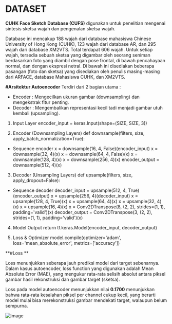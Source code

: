 # DATASET 
**CUHK Face Sketch Database (CUFS)** digunakan untuk penelitian mengenai sintesis sketsa wajah dan pengenalan sketsa wajah.
 
Database ini mencakup 188 wajah dari database mahasiswa Chinese University of Hong Kong (CUHK), 123 wajah dari database AR, dan 295 wajah dari database XM2VTS. Total terdapat 606 wajah. Untuk setiap wajah, tersedia sebuah sketsa yang digambar oleh seorang seniman berdasarkan foto yang diambil dengan pose frontal, di bawah pencahayaan normal, dan dengan ekspresi netral. Di bawah ini disediakan beberapa pasangan (foto dan sketsa) yang disediakan oleh penulis masing-masing dari ARFACE, database Mahasiswa CUHK, dan XM2VTS.

**#Arsitektur Autoencoder**
Terdiri dari 2 bagian utama : 
- Encoder : Mengecilkan ukuran gambar (downsampling) dan mengekstrak fitur penting.
- Decoder : Mengembalikan representasi kecil tadi menjadi gambar utuh kembali (upsampling).

1. Input Layer
  encoder_input = keras.Input(shape=(SIZE, SIZE, 3))

2. Encoder (Downsampling Layers)
  def downsample(filters, size, apply_batch_normalization=True):
- Sequence encoder
  x = downsample(16, 4, False)(encoder_input)
  x = downsample(32, 4)(x)
  x = downsample(64, 4, False)(x)
  x = downsample(128, 4)(x)
  x = downsample(256, 4)(x)
  encoder_output = downsample(512, 4)(x)

3. Decoder (Unsampling Layers)
  def upsample(filters, size, apply_dropout=False):
- Sequence decoder
  decoder_input = upsample(512, 4, True)(encoder_output)
  x = upsample(256, 4)(decoder_input)
  x = upsample(128, 4, True)(x)
  x = upsample(64, 4)(x)
  x = upsample(32, 4)(x)
  x = upsample(16, 4)(x)
  x = Conv2DTranspose(8, (2, 2), strides=(1, 1), padding='valid')(x)
  decoder_output = Conv2DTranspose(3, (2, 2), strides=(1, 1), padding='valid')(x)

4. Model Output
   return tf.keras.Model(encoder_input, decoder_output)
   
5. Loss & Optimizer
   model.compile(optimizer='adam', loss='mean_absolute_error', metrics=['accuracy'])

**#Loss **

Loss menunjukkan seberapa jauh prediksi model dari target sebenarnya. Dalam kasus autoencoder, loss function yang digunakan adalah Mean Absolute Error (MAE), yang mengukur rata-rata selisih absolut antara piksel gambar hasil rekonstruksi dan gambar target (sketsa).

Loss pada model autoencoder menunjukkan nilai **0.1700** menunjukkan bahwa rata-rata kesalahan piksel per channel cukup kecil, yang berarti model mulai bisa merekonstruksi gambar mendekati target, walaupun belum sempurna.

![image](https://github.com/user-attachments/assets/be72cb24-e9e3-417a-99d6-948d433621f4)






